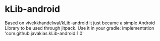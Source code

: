 # kLib-android
Based on vivekkhandelwal/kLib-android it just became a simple Android Library to be used through jitpack.
Use it in your gradle:
implementation 'com.github.javakias:kLib-android:1.0'


